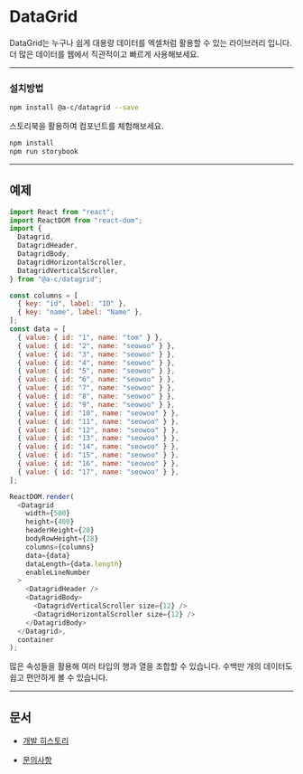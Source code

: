 # DataGrid

DataGrid는 누구나 쉽게 대용량 데이터를 엑셀처럼 활용할 수 있는 라이브러리 입니다.
<br/>
더 많은 데이터를 웹에서 직관적이고 빠르게 사용해보세요.

<hr />

### 설치방법

```bash
npm install @a-c/datagrid --save
```

스토리북을 활용하여 컴포넌트를 체험해보세요.

```bash
npm install
npm run storybook
```

<hr />

## 예제

```js
import React from "react";
import ReactDOM from "react-dom";
import {
  Datagrid,
  DatagridHeader,
  DatagridBody,
  DatagridHorizontalScroller,
  DatagridVerticalScroller,
} from "@a-c/datagrid";

const columns = [
  { key: "id", label: "ID" },
  { key: "name", label: "Name" },
];
const data = [
  { value: { id: "1", name: "tom" } },
  { value: { id: "2", name: "seowoo" } },
  { value: { id: "3", name: "seowoo" } },
  { value: { id: "4", name: "seowoo" } },
  { value: { id: "5", name: "seowoo" } },
  { value: { id: "6", name: "seowoo" } },
  { value: { id: "7", name: "seowoo" } },
  { value: { id: "8", name: "seowoo" } },
  { value: { id: "9", name: "seowoo" } },
  { value: { id: "10", name: "seowoo" } },
  { value: { id: "11", name: "seowoo" } },
  { value: { id: "12", name: "seowoo" } },
  { value: { id: "13", name: "seowoo" } },
  { value: { id: "14", name: "seowoo" } },
  { value: { id: "15", name: "seowoo" } },
  { value: { id: "16", name: "seowoo" } },
  { value: { id: "17", name: "seowoo" } },
];

ReactDOM.render(
  <Datagrid
    width={500}
    height={400}
    headerHeight={28}
    bodyRowHeight={28}
    columns={columns}
    data={data}
    dataLength={data.length}
    enableLineNumber
  >
    <DatagridHeader />
    <DatagridBody>
      <DatagridVerticalScroller size={12} />
      <DatagridHorizontalScroller size={12} />
    </DatagridBody>
  </Datagrid>,
  container
);
```

많은 속성들을 활용해 여러 타입의 행과 열을 조합할 수 있습니다.
수백만 개의 데이터도 쉽고 편안하게 볼 수 있습니다.

<hr />

## 문서

- [개발 히스토리](https://medium.com/chequer/react-datagrid-component-%EC%A0%9C%EC%9E%91%EA%B8%B0-with-es6-typescript-4efcbfe1b442)

- [문의사항][id]

[id]: asroq7434@gmail.com "문의사항"

